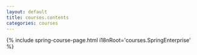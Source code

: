 ```yaml
---
layout: default
title: courses.contents
categories: courses
---
```

{% include spring-course-page.html i18nRoot='courses.SpringEnterprise' %}